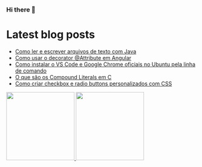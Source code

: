 ### Hi there 👋

# Latest blog posts
<!-- BLOG-POST-LIST:START -->
- [Como ler e escrever arquivos de texto com Java](https://wldomiciano.com/como-ler-e-escrever-arquivos-de-texto-em-java/)
- [Como usar o decorator @Attribute em Angular](https://wldomiciano.com/como-usar-decorator-attribute-em-angular/)
- [Como instalar o VS Code e Google Chrome oficiais no Ubuntu pela linha de comando](https://wldomiciano.com/comandos-para-instalar-vscode-e-chrome-no-ubuntu/)
- [O que são os Compound Literals em C](https://wldomiciano.com/o-que-sao-compound-literals-em-c/)
- [Como criar checkbox e radio buttons personalizados com CSS](https://wldomiciano.com/como-personalizar-checkbox-radio-button-com-css/)
<!-- BLOG-POST-LIST:END -->

<!--
**wldomiciano/wldomiciano** is a ✨ _special_ ✨ repository because its `README.md` (this file) appears on your GitHub profile.

Here are some ideas to get you started:

- 🔭 I’m currently working on ...
- 🌱 I’m currently learning ...
- 👯 I’m looking to collaborate on ...
- 🤔 I’m looking for help with ...
- 💬 Ask me about ...
- 📫 How to reach me: ...
- 😄 Pronouns: ...
- ⚡ Fun fact: ...
-->

<div>
  <a href="https://github.com/wldomiciano">
  <img height="180em" src="https://github-readme-stats.vercel.app/api?username=wldomiciano&show_icons=true&theme=dark&include_all_commits=true&count_private=true"/>
  <img height="180em" src="https://github-readme-stats.vercel.app/api/top-langs/?username=wldomiciano&layout=compact&langs_count=8&theme=dark"/>
<div>
